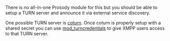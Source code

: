 There is no all-in-one Prosody module for this but you should be able to setup a TURN server and announce it via external service discovery.

One possible TURN server is [coturn](https://github.com/coturn/coturn). Once coturn is properly setup with a shared secret you can use [mod\_turncredentials](https://modules.prosody.im/mod_turncredentials.html) to give XMPP users access to that TURN server.

